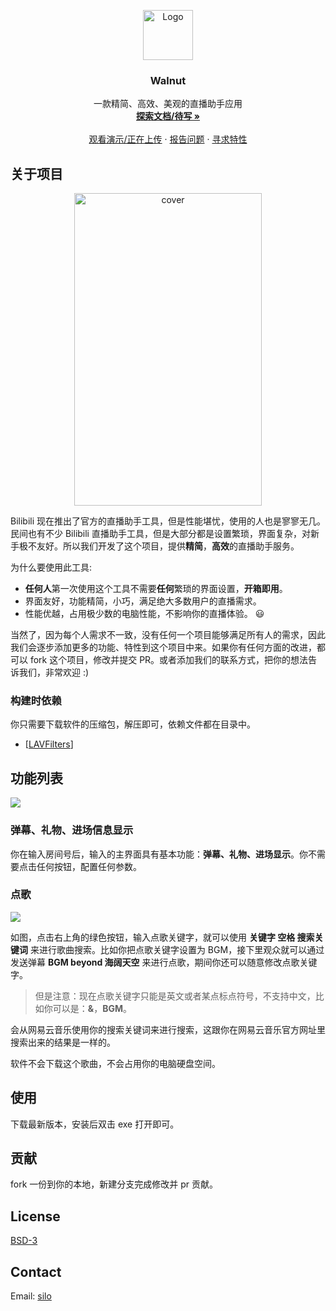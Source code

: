 <p align="center">
  <a href="https://github.com/Walnuts-Assistant/Walnut">
    <img src="https://blogimagee.oss-cn-beijing.aliyuncs.com/images/Walnuts.png" alt="Logo" width="80" height="80">
  </a>
  <h3 align="center">Walnut</h3>

  <p align="center">
    一款精简、高效、美观的直播助手应用
    <br />
    <a href="http://walnutdocs.shiluo.design/"><strong>探索文档/待写 »</strong></a>
    <br />
    <br />
    <a href="https://github.com/othneildrew/Best-README-Template">观看演示/正在上传</a>
    ·
    <a href="https://github.com/Walnuts-Assistant/Walnut/issues">报告问题</a>
    ·
    <a href="https://github.com/Walnuts-Assistant/Walnut/issues">寻求特性</a>
  </p>


## 关于项目

<p align="center">
    <img src="https://blogimagee.oss-cn-beijing.aliyuncs.com/images/walnut-1.png" alt="cover" width="300" height="500">
</p>

Bilibili 现在推出了官方的直播助手工具，但是性能堪忧，使用的人也是寥寥无几。民间也有不少 Bilibili 直播助手工具，但是大部分都是设置繁琐，界面复杂，对新手极不友好。所以我们开发了这个项目，提供**精简**，**高效**的直播助手服务。

为什么要使用此工具:
* **任何人**第一次使用这个工具不需要**任何**繁琐的界面设置，**开箱即用**。
* 界面友好，功能精简，小巧，满足绝大多数用户的直播需求。
* 性能优越，占用极少数的电脑性能，不影响你的直播体验。 :smiley:

当然了，因为每个人需求不一致，没有任何一个项目能够满足所有人的需求，因此我们会逐步添加更多的功能、特性到这个项目中来。如果你有任何方面的改进，都可以 fork 这个项目，修改并提交 PR。或者添加我们的联系方式，把你的想法告诉我们，非常欢迎 :)

### 构建时依赖
你只需要下载软件的压缩包，解压即可，依赖文件都在目录中。
* [[LAVFilters](https://github.com/Nevcairiel/LAVFilters/releases)]

## 功能列表

![](https://blogimagee.oss-cn-beijing.aliyuncs.com/images/walnuts-2.png)

### 弹幕、礼物、进场信息显示

你在输入房间号后，输入的主界面具有基本功能：**弹幕、礼物、进场显示**。你不需要点击任何按钮，配置任何参数。

### 点歌

![](https://blogimagee.oss-cn-beijing.aliyuncs.com/images/walnuts-3.png)

如图，点击右上角的绿色按钮，输入点歌关键字，就可以使用 **关键字 空格 搜索关键词** 来进行歌曲搜索。比如你把点歌关键字设置为 BGM，接下里观众就可以通过发送弹幕 **BGM beyond 海阔天空** 来进行点歌，期间你还可以随意修改点歌关键字。

> 但是注意：现在点歌关键字只能是英文或者某点标点符号，不支持中文，比如你可以是：**&**，**BGM**。

会从网易云音乐使用你的搜索关键词来进行搜索，这跟你在网易云音乐官方网址里搜索出来的结果是一样的。

软件不会下载这个歌曲，不会占用你的电脑硬盘空间。

## 使用

下载最新版本，安装后双击 exe 打开即可。
## 贡献

fork 一份到你的本地，新建分支完成修改并 pr 贡献。

## License

[BSD-3](https://github.com/Walnuts-Assistant/Walnut/blob/master/LICENSE)

## Contact

Email: [silo](silo1999@163.com)
